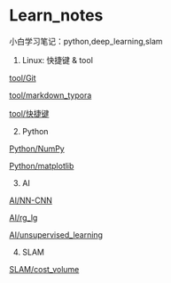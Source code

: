 # Learn_notes

小白学习笔记：python,deep_learning,slam
1. Linux: 快捷键 & tool

[tool/Git](./linux_tool_notes/Git/README.md "Git 的使用命令和笔记")

[tool/markdown_typora](./linux_tool_notes/markdown/README.md " markdown-typora 的使用笔记")

[tool/快捷键](./linux_tool_notes/快捷键/README.md "一些linux的快捷键")

2. Python

[Python/NumPy](./python_notes/numpy_notes/README.md "NumPy 库的函数笔记")

[Python/matplotlib](./python_notes/matpltlib_notes/README.md " matplotlib 库的函数笔记")

3. AI

[AI/NN-CNN](./AI_notes/nn_cnn/README.md " NN,CNN 网络架构和简单的代码实现")

[AI/rg_lg](./AI_notes/rg_lg/README.md " 逻辑次回归和非逻辑次回归的笔记和代码实现")

[AI/unsupervised_learning](./AI_notes/unsupervised_learning/README.md " 简单的无监督学习K-means 和PCA 笔记和代码实现")

4. SLAM

[SLAM/cost_volume](./SLAM_notes/MVDepthnet/README.md " 深度估计中有关cost-volume的概念")



